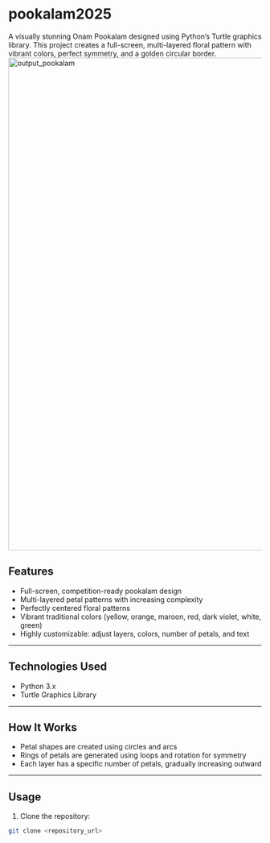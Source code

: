 # pookalam2025
A visually stunning Onam Pookalam designed using Python’s Turtle graphics library. This project creates a full-screen, multi-layered floral pattern with vibrant colors, perfect symmetry, and a golden circular border.
<img width="1906" height="978" alt="output_pookalam" src="https://github.com/user-attachments/assets/04de6fdc-d068-401e-8c31-89e58b6c12ee" />
## Features
- Full-screen, competition-ready pookalam design
- Multi-layered petal patterns with increasing complexity
- Perfectly centered floral patterns
- Vibrant traditional colors (yellow, orange, maroon, red, dark violet, white, green)
- Highly customizable: adjust layers, colors, number of petals, and text

---

## Technologies Used
- Python 3.x
- Turtle Graphics Library

---

## How It Works
- Petal shapes are created using circles and arcs
- Rings of petals are generated using loops and rotation for symmetry
- Each layer has a specific number of petals, gradually increasing outward

---

## Usage
1. Clone the repository:

```bash
git clone <repository_url>
